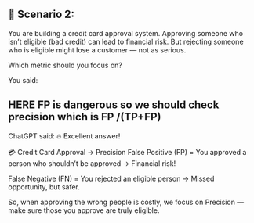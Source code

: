 ## 🔢 Scenario 2:
You are building a credit card approval system. Approving someone who isn’t eligible (bad credit) can lead to financial risk. But rejecting someone who is eligible might lose a customer — not as serious.

Which metric should you focus on?








You said:
## HERE FP is dangerous so we should check precision which is FP /(TP+FP)


ChatGPT said:
🔥 Excellent answer!

💳 Credit Card Approval → Precision
False Positive (FP) = You approved a person who shouldn’t be approved → Financial risk!

False Negative (FN) = You rejected an eligible person → Missed opportunity, but safer.

So, when approving the wrong people is costly, we focus on Precision — make sure those you approve are truly eligible.

